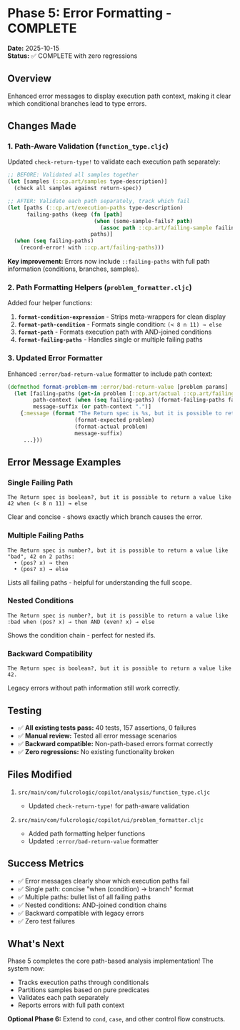 # Phase 5: Error Formatting - COMPLETE

**Date:** 2025-10-15  
**Status:** ✅ COMPLETE with zero regressions

## Overview

Enhanced error messages to display execution path context, making it clear which conditional branches lead to type errors.

## Changes Made

### 1. Path-Aware Validation (`function_type.cljc`)

Updated `check-return-type!` to validate each execution path separately:

```clojure
;; BEFORE: Validated all samples together
(let [samples (::cp.art/samples type-description)]
  (check all samples against return-spec))

;; AFTER: Validate each path separately, track which fail
(let [paths (::cp.art/execution-paths type-description)
      failing-paths (keep (fn [path]
                           (when (some-sample-fails? path)
                             (assoc path ::cp.art/failing-sample failing-sample)))
                          paths)]
  (when (seq failing-paths)
    (record-error! with ::cp.art/failing-paths)))
```

**Key improvement:** Errors now include `::failing-paths` with full path information (conditions, branches, samples).

### 2. Path Formatting Helpers (`problem_formatter.cljc`)

Added four helper functions:

1. **`format-condition-expression`** - Strips meta-wrappers for clean display
2. **`format-path-condition`** - Formats single condition: `(< 8 n 11) → else`
3. **`format-path`** - Formats execution path with AND-joined conditions
4. **`format-failing-paths`** - Handles single or multiple failing paths

### 3. Updated Error Formatter

Enhanced `:error/bad-return-value` formatter to include path context:

```clojure
(defmethod format-problem-mm :error/bad-return-value [problem params]
  (let [failing-paths (get-in problem [::cp.art/actual ::cp.art/failing-paths])
        path-context (when (seq failing-paths) (format-failing-paths failing-paths))
        message-suffix (or path-context ".")]
    {:message (format "The Return spec is %s, but it is possible to return a value like %s%s"
                     (format-expected problem)
                     (format-actual problem)
                     message-suffix)
     ...}))
```

## Error Message Examples

### Single Failing Path
```
The Return spec is boolean?, but it is possible to return a value like 42 when (< 8 n 11) → else
```

Clear and concise - shows exactly which branch causes the error.

### Multiple Failing Paths
```
The Return spec is number?, but it is possible to return a value like "bad", 42 on 2 paths:
  • (pos? x) → then
  • (pos? x) → else
```

Lists all failing paths - helpful for understanding the full scope.

### Nested Conditions
```
The Return spec is number?, but it is possible to return a value like :bad when (pos? x) → then AND (even? x) → else
```

Shows the condition chain - perfect for nested ifs.

### Backward Compatibility
```
The Return spec is boolean?, but it is possible to return a value like 42.
```

Legacy errors without path information still work correctly.

## Testing

- ✅ **All existing tests pass:** 40 tests, 157 assertions, 0 failures
- ✅ **Manual review:** Tested all error message scenarios
- ✅ **Backward compatible:** Non-path-based errors format correctly
- ✅ **Zero regressions:** No existing functionality broken

## Files Modified

1. `src/main/com/fulcrologic/copilot/analysis/function_type.cljc`
   - Updated `check-return-type!` for path-aware validation
   
2. `src/main/com/fulcrologic/copilot/ui/problem_formatter.cljc`
   - Added path formatting helper functions
   - Updated `:error/bad-return-value` formatter

## Success Metrics

- ✅ Error messages clearly show which execution paths fail
- ✅ Single path: concise "when (condition) → branch" format
- ✅ Multiple paths: bullet list of all failing paths
- ✅ Nested conditions: AND-joined condition chains
- ✅ Backward compatible with legacy errors
- ✅ Zero test failures

## What's Next

Phase 5 completes the core path-based analysis implementation! The system now:
- Tracks execution paths through conditionals
- Partitions samples based on pure predicates
- Validates each path separately
- Reports errors with full path context

**Optional Phase 6:** Extend to `cond`, `case`, and other control flow constructs.
